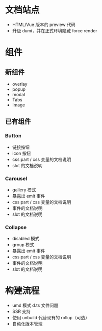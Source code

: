 # 文档站点

- HTML/Vue 版本的 preview 代码
- 升级 dumi，并在正式环境隐藏 force render

# 组件

## 新组件

- overlay
- popup
- modal
- Tabs
- Image

## 已有组件

### Button

- 链接按钮
- icon 按钮
- css part / css 变量的文档说明
- slot 的文档说明

### Carousel

- gallery 模式
- 暴露出 emit 事件
- css part / css 变量的文档说明
- 事件的文档说明
- slot 的文档说明

### Collapse

- disabled 模式
- group 模式
- 暴露出 emit 事件
- css part / css 变量的文档说明
- 事件的文档说明
- slot 的文档说明

# 构建流程

- umd 模式 d.ts 文件问题
- SSR 支持
- 使用 unbuild 代替现有的 rollup（可选）
- 自动化版本管理
